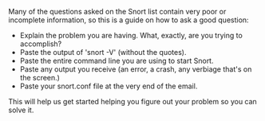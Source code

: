 Many of the questions asked on the Snort list contain very poor or incomplete information, so this is a guide on how to ask a good question:

*	Explain the problem you are having. What, exactly, are you trying to accomplish?
* Paste the output of 'snort -V' (without the quotes).
*	Paste the entire command line you are using to start Snort.
*	Paste any output you receive (an error, a crash, any verbiage that's on the screen.)	
* Paste your snort.conf file at the very end of the email.

This will help us get started helping you figure out your problem so you can solve it.
